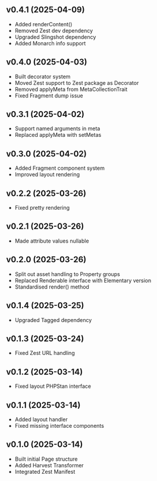 ## v0.4.1 (2025-04-09)
* Added renderContent()
* Removed Zest dev dependency
* Upgraded Slingshot dependency
* Added Monarch info support

## v0.4.0 (2025-04-03)
* Built decorator system
* Moved Zest support to Zest package as Decorator
* Removed applyMeta from MetaCollectionTrait
* Fixed Fragment dump issue

## v0.3.1 (2025-04-02)
* Support named arguments in meta
* Replaced applyMeta with setMetas

## v0.3.0 (2025-04-02)
* Added Fragment component system
* Improved layout rendering

## v0.2.2 (2025-03-26)
* Fixed pretty rendering

## v0.2.1 (2025-03-26)
* Made attribute values nullable

## v0.2.0 (2025-03-26)
* Split out asset handling to Property groups
* Replaced Renderable interface with Elementary version
* Standardised render() method

## v0.1.4 (2025-03-25)
* Upgraded Tagged dependency

## v0.1.3 (2025-03-24)
* Fixed Zest URL handling

## v0.1.2 (2025-03-14)
* Fixed layout PHPStan interface

## v0.1.1 (2025-03-14)
* Added layout handler
* Fixed missing interface components

## v0.1.0 (2025-03-14)
* Built initial Page structure
* Added Harvest Transformer
* Integrated Zest Manifest
